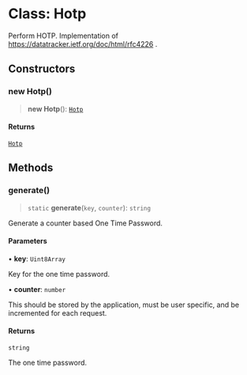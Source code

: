 # Class: Hotp

Perform HOTP.
Implementation of https://datatracker.ietf.org/doc/html/rfc4226 .

## Constructors

### new Hotp()

> **new Hotp**(): [`Hotp`](Hotp.md)

#### Returns

[`Hotp`](Hotp.md)

## Methods

### generate()

> `static` **generate**(`key`, `counter`): `string`

Generate a counter based One Time Password.

#### Parameters

• **key**: `Uint8Array`

Key for the one time password.

• **counter**: `number`

This should be stored by the application,
must be user specific, and be incremented for each request.

#### Returns

`string`

The one time password.
